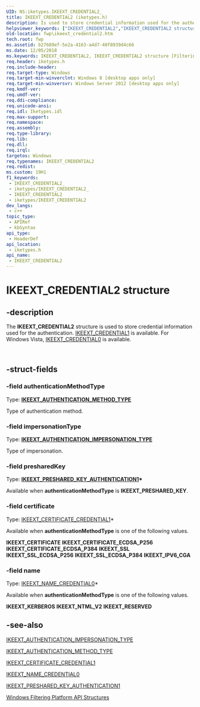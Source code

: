 ```yaml
---
UID: NS:iketypes.IKEEXT_CREDENTIAL2_
title: IKEEXT_CREDENTIAL2 (iketypes.h)
description: Is used to store credential information used for the authentication. (IKEEXT_CREDENTIAL2)
helpviewer_keywords: ["IKEEXT_CREDENTIAL2","IKEEXT_CREDENTIAL2 structure [Filtering]","fwp.ikeext_credential2","iketypes/IKEEXT_CREDENTIAL2"]
old-location: fwp\ikeext_credential2.htm
tech.root: fwp
ms.assetid: b27689ef-5e2a-4163-a4d7-40f8939d4c66
ms.date: 12/05/2018
ms.keywords: IKEEXT_CREDENTIAL2, IKEEXT_CREDENTIAL2 structure [Filtering], fwp.ikeext_credential2, iketypes/IKEEXT_CREDENTIAL2
req.header: iketypes.h
req.include-header: 
req.target-type: Windows
req.target-min-winverclnt: Windows 8 [desktop apps only]
req.target-min-winversvr: Windows Server 2012 [desktop apps only]
req.kmdf-ver: 
req.umdf-ver: 
req.ddi-compliance: 
req.unicode-ansi: 
req.idl: Iketypes.idl
req.max-support: 
req.namespace: 
req.assembly: 
req.type-library: 
req.lib: 
req.dll: 
req.irql: 
targetos: Windows
req.typenames: IKEEXT_CREDENTIAL2
req.redist: 
ms.custom: 19H1
f1_keywords:
 - IKEEXT_CREDENTIAL2_
 - iketypes/IKEEXT_CREDENTIAL2_
 - IKEEXT_CREDENTIAL2
 - iketypes/IKEEXT_CREDENTIAL2
dev_langs:
 - c++
topic_type:
 - APIRef
 - kbSyntax
api_type:
 - HeaderDef
api_location:
 - iketypes.h
api_name:
 - IKEEXT_CREDENTIAL2
---
```


# IKEEXT_CREDENTIAL2 structure


## -description

The <b>IKEEXT_CREDENTIAL2</b> structure is  used to store credential information used for the authentication.
[IKEEXT_CREDENTIAL1](/windows/desktop/api/iketypes/ns-iketypes-ikeext_credential1) is available. For Windows Vista, [IKEEXT_CREDENTIAL0](/windows/desktop/api/iketypes/ns-iketypes-ikeext_credential0)  is available.</div><div> </div>

## -struct-fields

### -field authenticationMethodType

Type: <b><a href="/windows/win32/api/iketypes/ne-iketypes-ikeext_authentication_method_type">IKEEXT_AUTHENTICATION_METHOD_TYPE</a></b>

Type of authentication method.

### -field impersonationType

Type: <b><a href="/windows/win32/api/iketypes/ne-iketypes-ikeext_authentication_impersonation_type">IKEEXT_AUTHENTICATION_IMPERSONATION_TYPE</a></b>

Type of impersonation.

### -field presharedKey

Type: <b><a href="/windows/win32/api/iketypes/ns-iketypes-ikeext_preshared_key_authentication1">IKEEXT_PRESHARED_KEY_AUTHENTICATION1</a>*</b>

Available when <b>authenticationMethodType</b> is <b>IKEEXT_PRESHARED_KEY</b>.

### -field certificate

Type: [IKEEXT_CERTIFICATE_CREDENTIAL1](/windows/desktop/api/iketypes/ns-iketypes-ikeext_certificate_credential1)*</b>

Available when <b>authenticationMethodType</b> is one of the following values.

<b>IKEEXT_CERTIFICATE</b>
<b>IKEEXT_CERTIFICATE_ECDSA_P256</b>
<b>IKEEXT_CERTIFICATE_ECDSA_P384</b>
<b>IKEEXT_SSL</b>
<b>IKEEXT_SSL_ECDSA_P256</b>
<b>IKEEXT_SSL_ECDSA_P384</b>
<b>IKEEXT_IPV6_CGA</b>

### -field name

Type: [IKEEXT_NAME_CREDENTIAL0](/windows/desktop/api/iketypes/ns-iketypes-ikeext_name_credential0)*</b>

Available when <b>authenticationMethodType</b> is one of the following values.

<b>IKEEXT_KERBEROS</b>
<b>IKEEXT_NTML_V2</b>
<b>IKEEXT_RESERVED</b>

## -see-also

<a href="/windows/win32/api/iketypes/ne-iketypes-ikeext_authentication_impersonation_type">IKEEXT_AUTHENTICATION_IMPERSONATION_TYPE</a>



<a href="/windows/win32/api/iketypes/ne-iketypes-ikeext_authentication_method_type">IKEEXT_AUTHENTICATION_METHOD_TYPE</a>



[IKEEXT_CERTIFICATE_CREDENTIAL1](/windows/desktop/api/iketypes/ns-iketypes-ikeext_certificate_credential1)



[IKEEXT_NAME_CREDENTIAL0](/windows/desktop/api/iketypes/ns-iketypes-ikeext_name_credential0)



<a href="/windows/win32/api/iketypes/ns-iketypes-ikeext_preshared_key_authentication1">IKEEXT_PRESHARED_KEY_AUTHENTICATION1</a>



<a href="/windows/desktop/FWP/fwp-structs">Windows Filtering Platform  API Structures</a>
